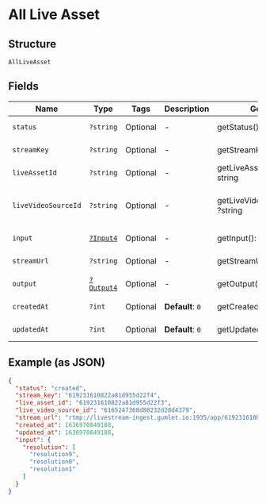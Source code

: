
# All Live Asset

## Structure

`AllLiveAsset`

## Fields

| Name | Type | Tags | Description | Getter | Setter |
|  --- | --- | --- | --- | --- | --- |
| `status` | `?string` | Optional | - | getStatus(): ?string | setStatus(?string status): void |
| `streamKey` | `?string` | Optional | - | getStreamKey(): ?string | setStreamKey(?string streamKey): void |
| `liveAssetId` | `?string` | Optional | - | getLiveAssetId(): ?string | setLiveAssetId(?string liveAssetId): void |
| `liveVideoSourceId` | `?string` | Optional | - | getLiveVideoSourceId(): ?string | setLiveVideoSourceId(?string liveVideoSourceId): void |
| `input` | [`?Input4`](../../doc/models/input-4.md) | Optional | - | getInput(): ?Input4 | setInput(?Input4 input): void |
| `streamUrl` | `?string` | Optional | - | getStreamUrl(): ?string | setStreamUrl(?string streamUrl): void |
| `output` | [`?Output4`](../../doc/models/output-4.md) | Optional | - | getOutput(): ?Output4 | setOutput(?Output4 output): void |
| `createdAt` | `?int` | Optional | **Default**: `0` | getCreatedAt(): ?int | setCreatedAt(?int createdAt): void |
| `updatedAt` | `?int` | Optional | **Default**: `0` | getUpdatedAt(): ?int | setUpdatedAt(?int updatedAt): void |

## Example (as JSON)

```json
{
  "status": "created",
  "stream_key": "619231610822a81d955d22f4",
  "live_asset_id": "619231610822a81d955d22f3",
  "live_video_source_id": "6165247368d80232d28d4379",
  "stream_url": "rtmp://livestream-ingest.gumlet.io:1935/app/619231610822a81d955d22f4",
  "created_at": 1636970849188,
  "updated_at": 1636970849188,
  "input": {
    "resolution": [
      "resolution9",
      "resolution0",
      "resolution1"
    ]
  }
}
```

